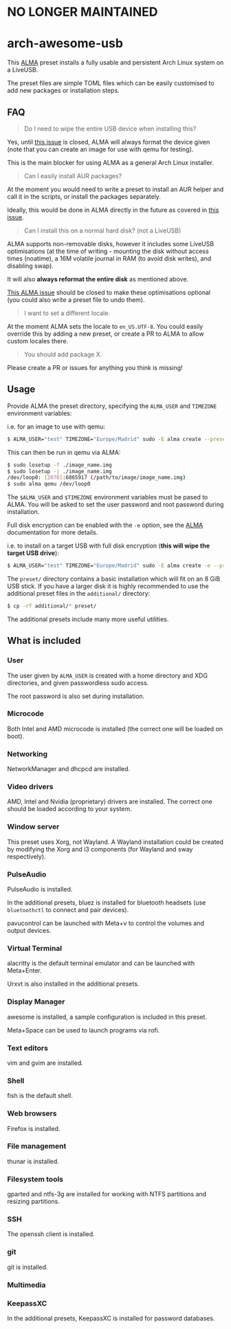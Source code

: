 
# NO LONGER MAINTAINED

# arch-awesome-usb

This [ALMA](https://github.com/r-darwish/alma) preset installs a fully usable and persistent Arch Linux system on a LiveUSB.

The preset files are simple TOML files which can be easily customised to add new packages or installation steps.

## FAQ

> Do I need to wipe the entire USB device when installing this?

Yes, until [this issue](https://github.com/r-darwish/alma/issues/46) is closed, ALMA will always format the device given (note that you can create an image for use with qemu for testing).

This is the main blocker for using ALMA as a general Arch Linux installer.


> Can I easily install AUR packages?

At the moment you would need to write a preset to install an AUR helper and call it in the scripts, or install the packages separately.

Ideally, this would be done in ALMA directly in the future as covered in [this issue](https://github.com/r-darwish/alma/issues/43).

> Can I install this on a normal hard disk? (not a LiveUSB)

ALMA supports non-removable disks, however it includes some LiveUSB optimisations (at the time of writing - mounting the disk without access times (noatime), a 16M volatile journal in RAM (to avoid disk writes), and disabling swap).

It will also **always reformat the entire disk** as mentioned above.

[This ALMA issue](https://github.com/r-darwish/alma/issues/40) should be closed to make these optimisations optional (you could also write a preset file to undo them).

> I want to set a different locale.

At the moment ALMA sets the locale to `en_US.UTF-8`. You could easily override this by adding a new preset, or create a PR to ALMA to allow custom locales there.

> You should add package X.

Please create a PR or issues for anything you think is missing!

<!-- ## Screenshot -->

<!-- ![Screenshot from qemu](./screenshot.png "Screenshot") -->


## Usage

Provide ALMA the preset directory, specifying the `ALMA_USER` and `TIMEZONE` environment variables:

i.e. for an image to use with qemu:

```bash
$ ALMA_USER="test" TIMEZONE="Europe/Madrid" sudo -E alma create --presets ./arch-i3-usb/preset --image 5GiB image_name.img
```

This can then be run in qemu via ALMA:

```bash
$ sudo losetup -f ./image_name.img
$ sudo losetup -j ./image_name.img
/dev/loop0: [2070]:6865917 (/path/to/image/image_name.img)
$ sudo alma qemu /dev/loop0
```

The `$ALMA_USER` and `$TIMEZONE` environment variables must be pased to ALMA. You will be asked to set the user password and root password during installation.

Full disk encryption can be enabled with the `-e` option, see the [ALMA](https://github.com/r-darwish/alma) documentation for more details.

i.e. to install on a target USB with full disk encryption (__this will wipe the target USB drive__):

```bash
$ ALMA_USER="test" TIMEZONE="Europe/Madrid" sudo -E alma create -e --presets ./arch-i3-usb/preset /dev/disk/by-id/usb-Generic_USB_Flash_Disk-0:0
```

The `preset/` directory contains a basic installation which will fit on an
8 GiB USB stick. If you have a larger disk it is highly recommended to
use the additional preset files in the `additional/` directory:

```bash
$ cp -rf additional/* preset/
```

The additional presets include many more useful utilities.

## What is included
### User
The user given by `ALMA_USER` is created with a home directory and XDG directories, and given passwordless sudo access.

The root password is also set during installation.

### Microcode

Both Intel and AMD microcode is installed (the correct one will be loaded on boot).

### Networking

NetworkManager and dhcpcd are installed.

### Video drivers

AMD, Intel and Nvidia (proprietary) drivers are installed. The correct one should be loaded according to your system.

### Window server

This preset uses Xorg, not Wayland. A Wayland installation could be created by modifying the Xorg and i3 components (for Wayland and sway respectively).

### PulseAudio

PulseAudio is installed. 

In the additional presets, bluez is installed for bluetooth headsets (use `bluetoothctl` to connect and pair devices).

pavucontrol can be launched with Meta+v to control the volumes and output devices.

### Virtual Terminal

alacritty is the default terminal emulator and can be launched with Meta+Enter.

Urxvt is also installed in the additional presets.

### Display Manager

awesome is installed, a sample configuration is included in this preset.

Meta+Space can be used to launch programs via rofi.

### Text editors

vim and gvim are installed.

### Shell

fish is the default shell.

### Web browsers

Firefox is installed.

### File management

thunar is installed.

### Filesystem tools

gparted and ntfs-3g are installed for working with NTFS partitions and resizing partitions.

### SSH

The openssh client is installed.

### git

git is installed.

### Multimedia

<!-- mpv is installed in the additional presets. -->

### KeepassXC

In the additional presets, KeepassXC is installed for password databases.

